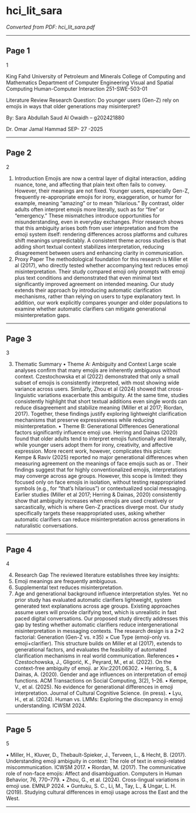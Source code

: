 # hci_lit_sara

*Converted from PDF: hci_lit_sara.pdf*

---

## Page 1

1 

 King Fahd University of Petroleum and Minerals 
College of Computing and Mathematics 
Department of Computer Engineering 
Visual and Spatial Computing 
Human-Computer Interaction 251-SWE-503-01 
 
Literature Review 
Research Question: Do younger users (Gen-Z) rely on emojis in ways that older 
generations may misinterpret? 
 
By: 
Sara Abdullah Saud Al Owaidh – g202421880 

Dr. Omar Jamal Hammad 
SEP- 27 -2025

---

## Page 2

2 
 
1. Introduction 
Emojis are now a central layer of digital interaction, adding nuance, tone, and affecting 
that plain text often fails to convey. However, their meanings are not fixed. Younger users, 
especially Gen-Z, frequently re-appropriate emojis for irony, exaggeration, or humor for 
example, meaning “amazing” or to mean “hilarious.” By contrast, older adults often 
interpret emojis more literally, such as for “fire” or “emergency.” These mismatches 
introduce opportunities for misunderstanding, even in everyday exchanges. 
Prior research shows that this ambiguity arises both from user interpretation and from the 
emoji system itself: rendering differences across platforms and cultures shift meanings 
unpredictably. A consistent theme across studies is that adding short textual context 
stabilizes interpretation, reducing disagreement between users and enhancing clarity in 
communication. 
2. Proxy Paper 
The methodological foundation for this research is Miller et al (2017), who directly tested 
whether accompanying text reduces emoji misinterpretation. Their study compared emoji 
only prompts with emoji plus text conditions and demonstrated that even minimal text 
significantly improved agreement on intended meaning. 
Our study extends their approach by introducing automatic clarification mechanisms, rather 
than relying on users to type explanatory text. In addition, our work explicitly compares 
younger and older populations to examine whether automatic clarifiers can mitigate 
generational misinterpretation gaps.

---

## Page 3

3 
 
3. Thematic Summary 
• Theme A: Ambiguity and Context 
Large scale analyses confirm that many emojis are inherently ambiguous without context. 
Czestochowska et al (2022) demonstrated that only a small subset of emojis is consistently 
interpreted, with most showing wide variance across users. Similarly, Zhou et al (2024) 
showed that cross-linguistic variations exacerbate this ambiguity. At the same time, studies 
consistently highlight that short textual additions even single words can reduce 
disagreement and stabilize meaning (Miller et al 2017; Riordan, 2017). Together, these 
findings justify exploring lightweight clarification mechanisms that preserve expressiveness 
while reducing misinterpretation. 
• Theme B: Generational Differences 
Generational factors significantly influence emoji use. Herring and Dainas (2020) found that 
older adults tend to interpret emojis functionally and literally, while younger users adopt 
them for irony, creativity, and affective expression. 
More recent work, however, complicates this picture: Kempe & Raviv (2025) reported no 
major generational differences when measuring agreement on the meanings of face emojis 
such as or . Their findings suggest that for highly conventionalized emojis, 
interpretations may converge across age groups. 
 However, this scope is limited: they focused only on face emojis in isolation, without testing 
reappropriated symbols (e.g., for “that’s hilarious”) or contextualized social 
messaging. Earlier studies (Miller et al 2017; Herring & Dainas, 2020) consistently show that 
ambiguity increases when emojis are used creatively or sarcastically, which is where Gen-Z 
practices diverge most. Our study specifically targets these reappropriated uses, asking 
whether automatic clarifiers can reduce misinterpretation across generations in 
naturalistic conversations.

---

## Page 4

4 
 
4. Research Gap 
The reviewed literature establishes three key insights: 
1. Emoji meanings are frequently ambiguous. 
2. Supplemental text reduces misinterpretation. 
3. Age and generational background influence interpretation styles. 
Yet no prior study has evaluated automatic clarifiers lightweight, system generated text 
explanations across age groups. Existing approaches assume users will provide clarifying 
text, which is unrealistic in fast paced digital conversations. 
Our proposed study directly addresses this gap by testing whether automatic clarifiers 
reduce intergenerational misinterpretation in messaging contexts. The research design is a 
2×2 factorial: Generation (Gen-Z vs. ≥35) × Cue Type (emoji-only vs. emoji+clarifier). This 
structure builds on Miller et al (2017), extends to generational factors, and evaluates the 
feasibility of automated clarification mechanisms in real world communication. 
 References 
• Czestochowska, J., Gligorić, K., Peyrard, M., et al. (2022). On the context-free ambiguity of 
emoji. ar Xiv:2201.06302. 
• 
Herring, S., & Dainas, A. (2020). Gender and age influences on interpretation of emoji 
functions. ACM Transactions on Social Computing, 3(2), 1–26. 
• 
Kempe, V., et al. (2025). No evidence for generational differences in emoji interpretation. 
Journal of Cultural Cognitive Science. (in press). 
• 
Lyu, H., et al. (2024). Human vs. LMMs: Exploring the discrepancy in emoji understanding. 
ICWSM 2024.

---

## Page 5

5 
 
• 
Miller, H., Kluver, D., Thebault-Spieker, J., Terveen, L., & Hecht, B. (2017). Understanding 
emoji ambiguity in context: The role of text in emoji-related miscommunication. ICWSM 
2017. 
• 
Riordan, M. (2017). The communicative role of non-face emojis: Affect and disambiguation. 
Computers in Human Behavior, 76, 770–779. 
• 
Zhou, G., et al. (2024). Cross-lingual variations in emoji use. EMNLP 2024. 
• 
Guntuku, S. C., Li, M., Tay, L., & Ungar, L. H. (2019). Studying cultural differences in emoji 
usage across the East and the West.

---
